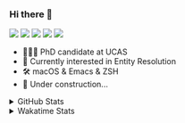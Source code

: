 ### Hi there 👋

[![](https://img.shields.io/badge/-Email-325180?logo=maildotru&logoColor=white&style=flat-square)](mailto:hi@wang.tianshu.me)
[![](https://img.shields.io/badge/-GitHub-black?logo=GitHub&style=flat-square)](https://github.com/tshu-w)
[![](https://img.shields.io/badge/-Telegram-26a5e4?labelColor=fafafa&logo=telegram&style=flat-square)](https://t.me/tshu_w) 
[![](https://img.shields.io/badge/-Twitter-1da1f2?logo=Twitter&logoColor=white&style=flat-square)](https://twitter.com/tshu_w)
[![](https://komarev.com/ghpvc/?username=tshu-w&color=blueviolet&style=flat-square)]()



- 🧑🏻‍🎓 PhD candidate at UCAS
- 🔭 Currently interested in Entity Resolution
- 🛠 macOS & Emacs & ZSH
- 🚧 Under construction...

<details>

<summary>GitHub Stats</summary>

![Tianshu's GitHub stats](https://github-readme-stats.vercel.app/api?username=tshu-w&show_icons=true&theme=buefy&count_private=true)
  
</details>


<details>
  <summary>Wakatime Stats</summary>

  Currently, files accessed by tramp cannot be tracked by wakatime, see https://github.com/wakatime/wakatime-mode/issues/27
  <br>
  
<!--START_SECTION:waka-->
**I'm an Early 🐤** 

```text
🌞 Morning    54 commits     ███░░░░░░░░░░░░░░░░░░░░░░   15.0% 
🌆 Daytime    163 commits    ███████████░░░░░░░░░░░░░░   45.28% 
🌃 Evening    138 commits    █████████░░░░░░░░░░░░░░░░   38.33% 
🌙 Night      5 commits      ░░░░░░░░░░░░░░░░░░░░░░░░░   1.39%

```
📅 **I'm Most Productive on Monday** 

```text
Monday       94 commits     ██████░░░░░░░░░░░░░░░░░░░   26.11% 
Tuesday      61 commits     ████░░░░░░░░░░░░░░░░░░░░░   16.94% 
Wednesday    42 commits     ███░░░░░░░░░░░░░░░░░░░░░░   11.67% 
Thursday     49 commits     ███░░░░░░░░░░░░░░░░░░░░░░   13.61% 
Friday       42 commits     ███░░░░░░░░░░░░░░░░░░░░░░   11.67% 
Saturday     40 commits     ██░░░░░░░░░░░░░░░░░░░░░░░   11.11% 
Sunday       32 commits     ██░░░░░░░░░░░░░░░░░░░░░░░   8.89%

```


📊 **This Week I Spent My Time On** 

```text
💬 Programming Languages: 
sh                       32 hrs 22 mins      ███████████████████████░░   94.37% 
Org                      1 hr 20 mins        █░░░░░░░░░░░░░░░░░░░░░░░░   3.92% 
Python                   20 mins             ░░░░░░░░░░░░░░░░░░░░░░░░░   1.0% 
Emacs Lisp               9 mins              ░░░░░░░░░░░░░░░░░░░░░░░░░   0.45% 
Bash                     3 mins              ░░░░░░░░░░░░░░░░░░░░░░░░░   0.18%

🔥 Editors: 
Zsh                      32 hrs 22 mins      ███████████████████████░░   94.37% 
Emacs                    1 hr 55 mins        █░░░░░░░░░░░░░░░░░░░░░░░░   5.63%

🐱‍💻 Projects: 
sigmod-pc                23 hrs 25 mins      █████████████████░░░░░░░░   68.28% 
Terminal                 6 hrs 3 mins        ████░░░░░░░░░░░░░░░░░░░░░   17.64% 
sigmod-src               1 hr 51 mins        █░░░░░░░░░░░░░░░░░░░░░░░░   5.42% 
Unknown Project          1 hr 41 mins        █░░░░░░░░░░░░░░░░░░░░░░░░   4.94% 
universal-blocker        48 mins             ░░░░░░░░░░░░░░░░░░░░░░░░░   2.34%

💻 Operating System: 
Linux                    27 hrs 36 mins      ████████████████████░░░░░   80.5% 
Mac                      6 hrs 41 mins       █████░░░░░░░░░░░░░░░░░░░░   19.5%

```

**I Mostly Code in Python** 

```text
Python                   9 repos             ██████████░░░░░░░░░░░░░░░   42.86% 
HTML                     2 repos             ██░░░░░░░░░░░░░░░░░░░░░░░   9.52% 
Emacs Lisp               2 repos             ██░░░░░░░░░░░░░░░░░░░░░░░   9.52% 
JavaScript               2 repos             ██░░░░░░░░░░░░░░░░░░░░░░░   9.52% 
TeX                      2 repos             ██░░░░░░░░░░░░░░░░░░░░░░░   9.52%

```



 Last Updated on 17/04/2022 08:06:37 UTC
<!--END_SECTION:waka-->
</details>
